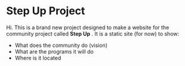 # Step Up Project

Hi. This is a brand new project designed to make a website for the community project called **Step Up** . It is a static site (for now) to show:

* What does the community do (vision)
* What are the programs it will do
* Where is it located
